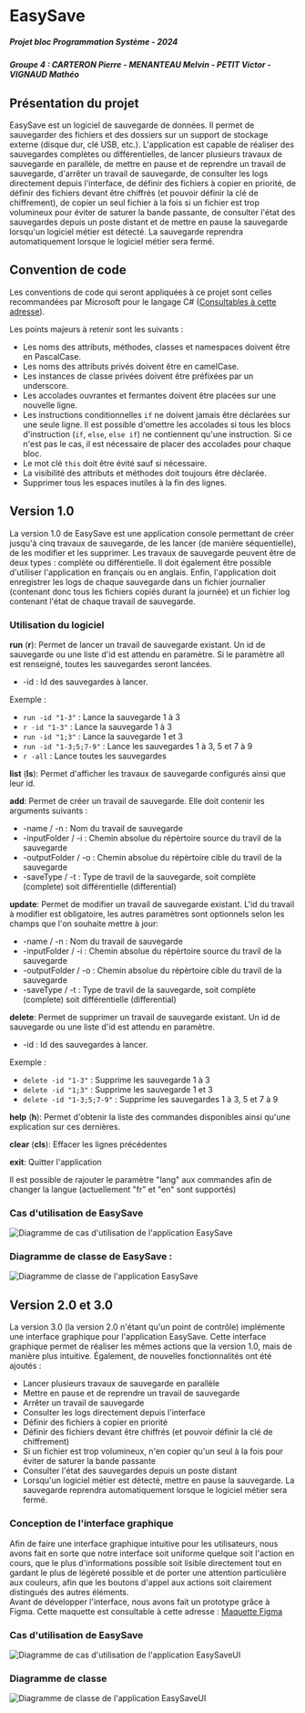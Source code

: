 # EasySave
##### Projet bloc Programmation Système - 2024
##### Groupe 4 : CARTERON Pierre - MENANTEAU Melvin - PETIT Victor - VIGNAUD Mathéo

## Présentation du projet
EasySave est un logiciel de sauvegarde de données. Il permet de sauvegarder des fichiers et des dossiers sur un support de stockage externe (disque dur, clé USB, etc.). L'application est capable de réaliser des sauvegardes complètes ou différentielles, de lancer plusieurs travaux de sauvegarde en parallèle, de mettre en pause et de reprendre un travail de sauvegarde, d'arrêter un travail de sauvegarde, de consulter les logs directement depuis l'interface, de définir des fichiers à copier en priorité, de définir des fichiers devant être chiffrés (et pouvoir définir la clé de chiffrement), de copier un seul fichier à la fois si un fichier est trop volumineux pour éviter de saturer la bande passante, de consulter l'état des sauvegardes depuis un poste distant et de mettre en pause la sauvegarde lorsqu'un logiciel métier est détecté. La sauvegarde reprendra automatiquement lorsque le logiciel métier sera fermé.

## Convention de code
Les conventions de code qui seront appliquées à ce projet sont celles recommandées par Microsoft pour le langage C# ([Consultables à cette adresse](https://github.com/dotnet/runtime/blob/main/docs/coding-guidelines/coding-style.md)).

Les points majeurs à retenir sont les suivants :
- Les noms des attributs, méthodes, classes et namespaces doivent être en PascalCase.
- Les noms des attributs privés doivent être en camelCase.
- Les instances de classe privées doivent être préfixées par un underscore.
- Les accolades ouvrantes et fermantes doivent être placées sur une nouvelle ligne.
- Les instructions conditionnelles `if` ne doivent jamais être déclarées sur une seule ligne. Il est possible d'omettre les accolades si tous les blocs d'instruction (`if`, `else`, `else if`) ne contiennent qu'une instruction. Si ce n'est pas le cas, il est nécessaire de placer des accolades pour chaque bloc.
- Le mot clé `this` doit être évité sauf si nécessaire.
- La visibilité des attributs et méthodes doit toujours être déclarée.
- Supprimer tous les espaces inutiles à la fin des lignes.

## Version 1.0

La version 1.0 de EasySave est une application console permettant de créer jusqu'à cinq travaux de sauvegarde, de les lancer (de manière séquentielle), de les modifier et les supprimer. Les travaux de sauvegarde peuvent être de deux types : complète ou différentielle. Il doit également être possible d'utiliser l'application en français ou en anglais. Enfin, l'application doit enregistrer les logs de chaque sauvegarde dans un fichier journalier (contenant donc tous les fichiers copiés durant la journée) et un fichier log contenant l'état de chaque travail de sauvegarde.

### Utilisation du logiciel
**run** (**r**): Permet de lancer un travail de sauvegarde existant. Un id de sauvegarde ou une liste d'id est attendu en paramètre. Si le paramètre all est renseigné, toutes les sauvegardes seront lancées.

- -id : Id des sauvegardes à lancer.

Exemple :
- `run -id "1-3"` : Lance la sauvegarde 1 à 3
- `r -id "1-3"` : Lance la sauvegarde 1 à 3
- `run -id "1;3"` : Lance la sauvegarde 1 et 3
- `run -id "1-3;5;7-9"` : Lance les sauvegardes 1 à 3, 5 et 7 à 9
- `r -all` : Lance toutes les sauvegardes

**list** (**ls**): Permet d'afficher les travaux de sauvegarde configurés ainsi que leur id.

**add**: Permet de créer un travail de sauvegarde. Elle doit contenir les arguments suivants :
- -name / -n  : Nom du travail de sauvegarde
- -inputFolder / -i : Chemin absolue du répèrtoire source du travil de la sauvegarde
- -outputFolder / -o : Chemin absolue du répèrtoire cible du travil de la sauvegarde
- -saveType / -t : Type de travil de la sauvegarde, soit complète (complete) soit différentielle (differential)

**update**: Permet de modifier un travail de sauvegarde existant. L'id du travail à modifier est obligatoire, les autres paramètres sont optionnels selon les champs que l'on souhaite mettre à jour:
- -name / -n  : Nom du travail de sauvegarde
- -inputFolder / -i : Chemin absolue du répèrtoire source du travil de la sauvegarde
- -outputFolder / -o : Chemin absolue du répèrtoire cible du travil de la sauvegarde
- -saveType / -t : Type de travil de la sauvegarde, soit complète (complete) soit différentielle (differential)

**delete**: Permet de supprimer un travail de sauvegarde existant. Un id de sauvegarde ou une liste d'id est attendu en paramètre.

- -id : Id des sauvegardes à lancer.

Exemple :
- `delete -id "1-3"` : Supprime les sauvegarde 1 à 3
- `delete -id "1;3"` : Supprime les sauvegarde 1 et 3
- `delete -id "1-3;5;7-9"` : Supprime les sauvegardes 1 à 3, 5 et 7 à 9

**help** (**h**): Permet d'obtenir la liste des commandes disponibles ainsi qu'une explication sur ces dernières.

**clear** (**cls**): Effacer les lignes précédentes

**exit**: Quitter l'application

Il est possible de rajouter le paramètre "lang" aux commandes afin de changer la langue (actuellement "fr" et "en" sont supportés)

### Cas d'utilisation de EasySave
![Diagramme de cas d'utilisation de l'application EasySave](./UML/output/UseCaseDiagram.svg)

### Diagramme de classe de EasySave :
![Diagramme de classe de l'application EasySave](./UML/output/ClassDiagram.svg)

## Version 2.0 et 3.0

La version 3.0 (la version 2.0 n'étant qu'un point de contrôle) implémente une interface graphique pour l'application EasySave. Cette interface graphique permet de réaliser les mêmes actions que la version 1.0, mais de manière plus intuitive. Également, de nouvelles fonctionnalités ont été ajoutés :

- Lancer plusieurs travaux de sauvegarde en parallèle
- Mettre en pause et de reprendre un travail de sauvegarde
- Arrêter un travail de sauvegarde
- Consulter les logs directement depuis l'interface
- Définir des fichiers à copier en priorité
- Définir des fichiers devant être chiffrés (et pouvoir définir la clé de chiffrement)
- Si un fichier est trop volumineux, n'en copier qu'un seul à la fois pour éviter de saturer la bande passante
- Consulter l'état des sauvegardes depuis un poste distant
- Lorsqu'un logiciel métier est détecté, mettre en pause la sauvegarde. La sauvegarde reprendra automatiquement lorsque le logiciel métier sera fermé.

### Conception de l'interface graphique
Afin de faire une interface graphique intuitive pour les utilisateurs, nous avons fait en sorte que notre interface soit uniforme quelque soit l'action en cours, que le plus d'informations possible soit lisible directement tout en gardant le plus de légèreté possible et de porter une attention particulière aux couleurs, afin que les boutons d'appel aux actions soit clairement distingués des autres éléments.<br>
Avant de développer l'interface, nous avons fait un prototype grâce à Figma. Cette maquette est consultable à cette adresse : [Maquette Figma](https://www.figma.com/file/h0wg5Pk5RSOqjisnsjItVY/UI?type=design&node-id=0%3A1&mode=design&t=YucPl4NqAwJ3LCeY-1)

### Cas d'utilisation de EasySave
![Diagramme de cas d'utilisation de l'application EasySaveUI](./UML/output/UseCaseDiagramUI.svg)

### Diagramme de classe
![Diagramme de classe de l'application EasySaveUI](./UML/output/ClassDiagramUI.svg)